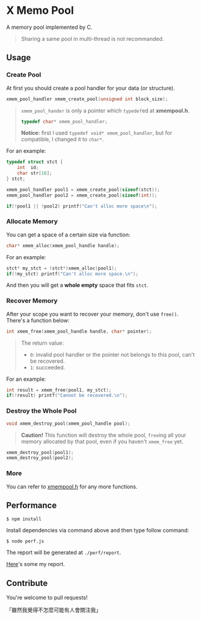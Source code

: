 # X Memo Pool

A memory pool implemented by C.

> Sharing a same pool in multi-thread is not recommanded.

## Usage

### Create Pool

At first you should create a pool handler for your data (or structure).

```c
xmem_pool_handler xmem_create_pool(unsigned int block_size);
```

> `xmem_pool_hander` is only a pointer which `typedef`ed at **xmempool.h**.
>
> ```c
> typedef char* xmem_pool_handler;
> ```
>
> **Notice:** first I used `typedef void* xmem_pool_handler`, but for compatible, I changed it to `char*`.

For an example:

```c
typedef struct stct {
    int  id;
    char str[16];
} stct;

xmem_pool_handler pool1 = xmem_create_pool(sizeof(stct));
xmem_pool_handler pool2 = xmem_create_pool(sizeof(int));

if(!pool1 || !pool2) printf("Can't alloc more space\n");
```

### Allocate Memory

You can get a space of a certain size via function:

```c
char* xmem_alloc(xmem_pool_handle handle);
```

For an example:

```c
stct* my_stct = (stct*)xmem_alloc(pool1);
if(!my_stct) printf("Can't alloc more space.\n");
```

And then you will get a **whole empty** space that fits `stct`.

### Recover Memory

After your scope you want to recover your memory, don't use `free()`. There's a function below:

```c
int xmem_free(xmem_pool_handle handle, char* pointer);
```

> The return value:
> + `0`: invalid pool handler or the pointer not belongs to this pool, can't be recovered.
> + `1`: succeeded.

For an example:

```c
int result = xmem_free(pool1, my_stct);
if(!result) printf("Cannot be recovered.\n");
```

### Destroy the Whole Pool

```c
void xmem_destroy_pool(xmem_pool_handle pool);
```

> **Caution!** This function will destroy the whole pool, `free`ing all your memory allocated by that pool, even if you haven't `xmem_free` yet.

```c
xmem_destroy_pool(pool1);
xmem_destroy_pool(pool2);
```

### More

You can refer to [xmempool.h](xmempool.h) for any more functions.

## Performance

```shell
$ npm install
```

Install dependencies via command above and then type follow command:

```shell
$ node perf.js
```

The report will be generated at `./perf/report`.

[Here](http://blog.xcoder.in/xmempool/)'s some my report.

## Contribute

You're welcome to pull requests!

「雖然我覺得不怎麼可能有人會關注我」

